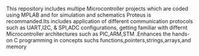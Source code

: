 This repository includes multipe Microcontroller projects which are coded using MPLAB and for simulation and schematics Proteus is recommanded.Its includes application of different communication protocols such as UART,I2C, & SPI,ADC configurations, getting familiar with differnt Microcontroller architectures such as PIC,ARM,STM .Enhances the  hands-on  C programming in concepts suchs functions,pointers,strings,arrays,and memory
